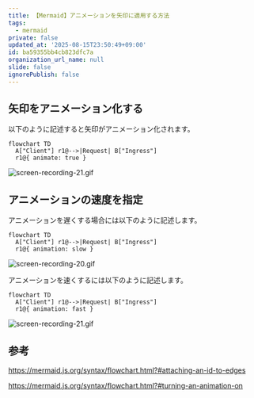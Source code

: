 ```yaml
---
title: 【Mermaid】アニメーションを矢印に適用する方法
tags:
  - mermaid
private: false
updated_at: '2025-08-15T23:50:49+09:00'
id: ba59355bb4cb823dfc7a
organization_url_name: null
slide: false
ignorePublish: false
---
```

## 矢印をアニメーション化する

以下のように記述すると矢印がアニメーション化されます。

```
flowchart TD
  A["Client"] r1@-->|Request| B["Ingress"]
  r1@{ animate: true }
```

![screen-recording-21.gif](https://qiita-image-store.s3.ap-northeast-1.amazonaws.com/0/2342443/ad958212-26c6-4a3b-b657-ecaa3405bc3f.gif)

## アニメーションの速度を指定

アニメーションを遅くする場合には以下のように記述します。

```
flowchart TD
  A["Client"] r1@-->|Request| B["Ingress"]
  r1@{ animation: slow }
```

![screen-recording-20.gif](https://qiita-image-store.s3.ap-northeast-1.amazonaws.com/0/2342443/5fd88113-2712-4ace-b59d-b0a7bc2fcf4f.gif)

アニメーションを速くするには以下のように記述します。

```
flowchart TD
  A["Client"] r1@-->|Request| B["Ingress"]
  r1@{ animation: fast }
```

![screen-recording-21.gif](https://qiita-image-store.s3.ap-northeast-1.amazonaws.com/0/2342443/ad958212-26c6-4a3b-b657-ecaa3405bc3f.gif)

## 参考

https://mermaid.js.org/syntax/flowchart.html?#attaching-an-id-to-edges

https://mermaid.js.org/syntax/flowchart.html?#turning-an-animation-on
